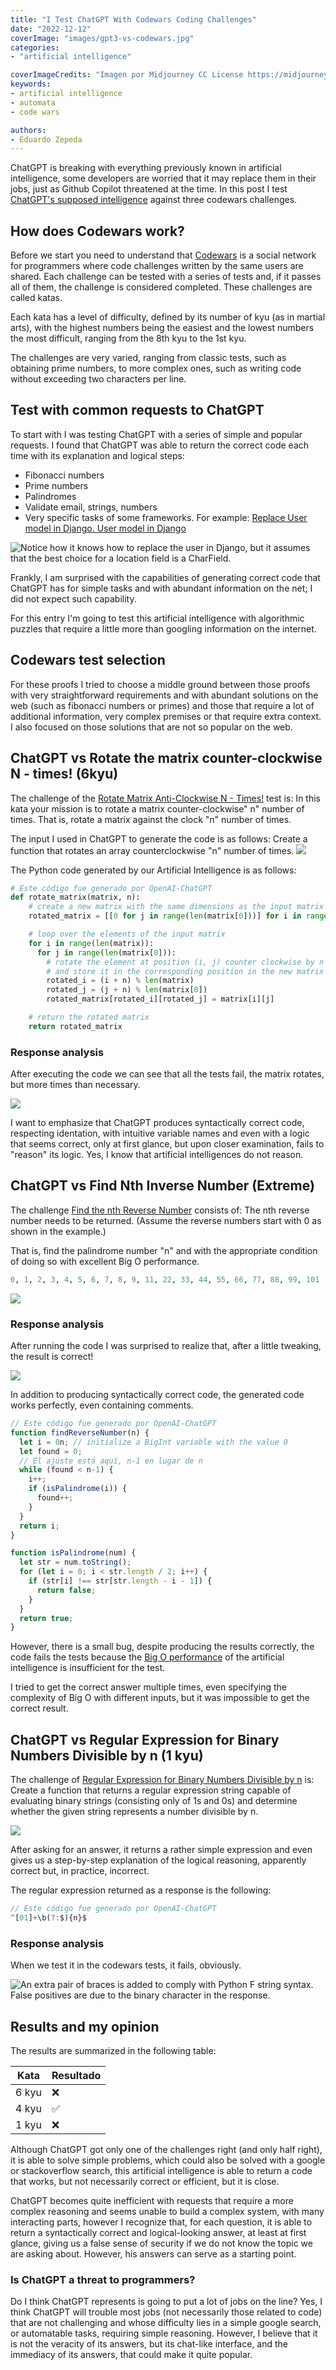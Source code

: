 ```yaml
---
title: "I Test ChatGPT With Codewars Coding Challenges"
date: "2022-12-12"
coverImage: "images/gpt3-vs-codewars.jpg"
categories:
- "artificial intelligence" 

coverImageCredits: "Imagen por Midjourney CC License https://midjourney.com"
keywords:
- artificial intelligence
- automata
- code wars

authors:
- Eduardo Zepeda
---
```


ChatGPT is breaking with everything previously known in artificial intelligence, some developers are worried that it may replace them in their jobs, just as Github Copilot threatened at the time. In this post I test [ChatGPT's supposed intelligence](/en/chat-gpt-searles-chinese-room-and-consciousness/) against three codewars challenges.

## How does Codewars work?

Before we start you need to understand that [Codewars](https://www.codewars.com) is a social network for programmers where code challenges written by the same users are shared. Each challenge can be tested with a series of tests and, if it passes all of them, the challenge is considered completed. These challenges are called katas.

Each kata has a level of difficulty, defined by its number of kyu (as in martial arts), with the highest numbers being the easiest and the lowest numbers the most difficult, ranging from the 8th kyu to the 1st kyu.

The challenges are very varied, ranging from classic tests, such as obtaining prime numbers, to more complex ones, such as writing code without exceeding two characters per line.

## Test with common requests to ChatGPT

To start with I was testing ChatGPT with a series of simple and popular requests. I found that ChatGPT was able to return the correct code each time with its explanation and logical steps:

* Fibonacci numbers
* Prime numbers
* Palindromes
* Validate email, strings, numbers
* Very specific tasks of some frameworks. For example: [Replace User model in Django.
User model in Django](/how-to-customize-the-user-model-in-django/)

![](images/ChatGPT-Django-users.png "Notice how it knows how to replace the user in Django, but it assumes that the best choice for a location field is a CharField.")

Frankly, I am surprised with the capabilities of generating correct code that ChatGPT has for simple tasks and with abundant information on the net; I did not expect such capability.

For this entry I'm going to test this artificial intelligence with algorithmic puzzles that require a little more than googling information on the internet.

## Codewars test selection

For these proofs I tried to choose a middle ground between those proofs with very straightforward requirements and with abundant solutions on the web (such as fibonacci numbers or primes) and those that require a lot of additional information, very complex premises or that require extra context. I also focused on those solutions that are not so popular on the web.

## ChatGPT vs Rotate the matrix counter-clockwise N - times! (6kyu)

The challenge of the [Rotate Matrix Anti-Clockwise N - Times!](https://www.codewars.com/kata/5919f3bf6589022915000023) test is: In this kata your mission is to rotate a matrix counter-clockwise" n" number of times. That is, rotate a matrix against the clock "n" number of times.

The input I used in ChatGPT to generate the code is as follows: Create a function that rotates an array counterclockwise "n" number of times.
![](images/rotate-matrix-ChatGPT.png)

The Python code generated by our Artificial Intelligence is as follows:

```python
# Este código fue generado por OpenAI-ChatGPT
def rotate_matrix(matrix, n):
    # create a new matrix with the same dimensions as the input matrix
    rotated_matrix = [[0 for j in range(len(matrix[0]))] for i in range(len(matrix))]

    # loop over the elements of the input matrix
    for i in range(len(matrix)):
      for j in range(len(matrix[0])):
        # rotate the element at position (i, j) counter clockwise by n positions
        # and store it in the corresponding position in the new matrix
        rotated_i = (i + n) % len(matrix)
        rotated_j = (j + n) % len(matrix[0])
        rotated_matrix[rotated_i][rotated_j] = matrix[i][j]

    # return the rotated matrix
    return rotated_matrix
```

### Response analysis

After executing the code we can see that all the tests fail, the matrix rotates, but more times than necessary.

![](images/rotate-matrix-codewars.png)

I want to emphasize that ChatGPT produces syntactically correct code, respecting identation, with intuitive variable names and even with a logic that seems correct, only at first glance, but upon closer examination, fails to "reason" its logic. Yes, I know that artificial intelligences do not reason.

## ChatGPT vs Find Nth Inverse Number (Extreme)

The challenge [Find the nth Reverse Number](https://www.codewars.com/kata/600c18ec9f033b0008d55eec) consists of: The nth reverse number needs to be returned. (Assume the reverse numbers start with 0 as shown in the example.)

That is, find the palindrome number "n" and with the appropriate condition of doing so with excellent Big O performance.

```python
0, 1, 2, 3, 4, 5, 6, 7, 8, 9, 11, 22, 33, 44, 55, 66, 77, 88, 99, 101
```

![](images/palindrome-ChatGPT.png)

### Response analysis

After running the code I was surprised to realize that, after a little tweaking, the result is correct!

![](images/palindrome-codewars.png)

In addition to producing syntactically correct code, the generated code works perfectly, even containing comments.

```javascript
// Este código fue generado por OpenAI-ChatGPT
function findReverseNumber(n) {
  let i = 0n; // initialize a BigInt variable with the value 0
  let found = 0;
  // El ajuste está aquí, n-1 en lugar de n
  while (found < n-1) {
    i++;
    if (isPalindrome(i)) {
      found++;
    }
  }
  return i;
}

function isPalindrome(num) {
  let str = num.toString();
  for (let i = 0; i < str.length / 2; i++) {
    if (str[i] !== str[str.length - i - 1]) {
      return false;
    }
  }
  return true;
}
```

However, there is a small bug, despite producing the results correctly, the code fails the tests because the [Big O performance](/en/the-big-o-notation/) of the artificial intelligence is insufficient for the test.

I tried to get the correct answer multiple times, even specifying the complexity of Big O with different inputs, but it was impossible to get the correct result.

## ChatGPT vs Regular Expression for Binary Numbers Divisible by n (1 kyu)

The challenge of [Regular Expression for Binary Numbers Divisible by n](https://www.codewars.com/kata/5993c1d917bc97d05d000068) is: Create a function that returns a regular expression string capable of evaluating binary strings (consisting only of 1s and 0s) and determine whether the given string represents a number divisible by n.

![](images/binary-division-ChatGPT.png)

After asking for an answer, it returns a rather simple expression and even gives us a step-by-step explanation of the logical reasoning, apparently correct but, in practice, incorrect.

The regular expression returned as a response is the following:

```javascript
// Este código fue generado por OpenAI-ChatGPT
^[01]+\b(?:$){n}$
```

### Response analysis

When we test it in the codewars tests, it fails, obviously.

![](images/binary-division-codewars.png "An extra pair of braces is added to comply with Python F string syntax. False positives are due to the binary character in the response.")

## Results and my opinion

The results are summarized in the following table:

| Kata  | Resultado |
| ----- | --------- |
| 6 kyu | ❌         |
| 4 kyu | ✅         |
| 1 kyu | ❌         |

Although ChatGPT got only one of the challenges right (and only half right), it is able to solve simple problems, which could also be solved with a google or stackoverflow search, this artificial intelligence is able to return a code that works, but not necessarily correct or efficient, but it is close.

ChatGPT becomes quite inefficient with requests that require a more complex reasoning and seems unable to build a complex system, with many interacting parts, however I recognize that, for each question, it is able to return a syntactically correct and logical-looking answer, at least at first glance, giving us a false sense of security if we do not know the topic we are asking about. However, his answers can serve as a starting point.

### Is ChatGPT a threat to programmers?

Do I think ChatGPT represents is going to put a lot of jobs on the line? Yes, I think ChatGPT will trouble most jobs (not necessarily those related to code) that are not challenging and whose difficulty lies in a simple google search, or automatable tasks, requiring simple reasoning. However, I believe that it is not the veracity of its answers, but its chat-like interface, and the immediacy of its answers, that could make it quite popular.